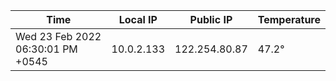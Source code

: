 | Time     | Local IP | Public IP | Temperature |
| ----------- | ----------- | ----------- | ----------- |
| Wed 23 Feb 2022 06:30:01 PM +0545      | 10.0.2.133     | 122.254.80.87  | 47.2° |
